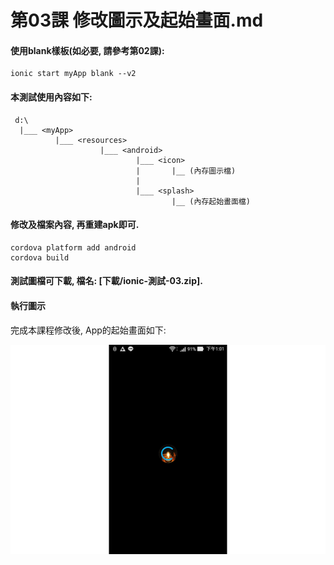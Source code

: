 # 第03課 修改圖示及起始畫面.md



#### 使用blank樣板(如必要, 請參考第02課):
```
ionic start myApp blank --v2
```

#### 本測試使用內容如下:
```
 d:\
  |___ <myApp> 
          |___ <resources>
                    |___ <android>     
                            |___ <icon> 
                            |       |__ (內存圖示檔)
                            |        
                            |___ <splash>  
                                    |__ (內存起始畫面檔)                            
```


#### 修改<icon>及<splash>檔案內容, 再重建apk即可.

```
cordova platform add android 
cordova build
```

#### 測試圖檔可下載, 檔名: [下載/ionic-測試-03.zip].


#### 執行圖示
完成本課程修改後, App的起始畫面如下:<p>
![GitHub Logo](/images/fig03-01.jpg)
